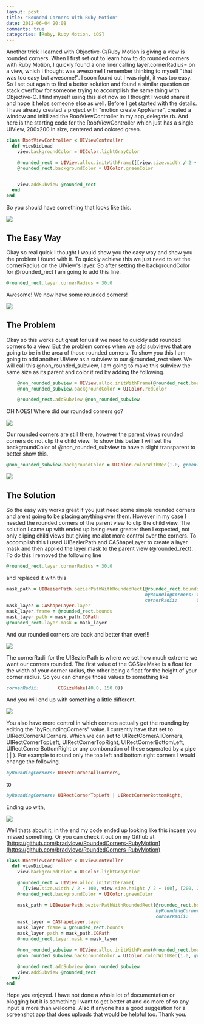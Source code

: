 ```yaml
---
layout: post
title: "Rounded Corners With Ruby Motion"
date: 2012-06-04 20:08
comments: true
categories: [Ruby, Ruby Motion, iOS]
---
```

Another trick I learned with Objective-C/Ruby Motion is giving a view is rounded corners. When I first set out to learn how to do rounded corners with Ruby Motion, I quickly found a one liner calling layer.cornerRadius= on a view, which I thought was awesome! I remember thinking to myself "that was too easy but awesome!". I soon found out I was right, it was too easy. So I set out again to find a better solution and found a similar question on stack overflow for someone trying to accomplish the same thing with Objective-C. I find myself using this alot now so I thought I would share it and hope it helps someone else as well. Before I get started with the details. I have already created a project with "motion create AppName", created a window and initilized the RootViewController in my app_delegate.rb.
And here is the starting code for the RootViewController which just has a single UIView, 200x200 in size, centered and colored green.

``` ruby root_view_controller.rb
class RootViewController < UIViewController
  def viewDidLoad
    view.backgroundColor = UIColor.lightGrayColor

    @rounded_rect = UIView.alloc.initWithFrame([[view.size.width / 2 - 100, view.size.height / 2 - 100], [200, 200]])
    @rounded_rect.backgroundColor = UIColor.greenColor


    view.addSubview @rounded_rect
  end
end
```
So you should have something that looks like this.


![](http://content.screencast.com/users/BLove/folders/Jing/media/955d5e1d-e52a-420d-9a2e-9ac3a8afd81a/00000005.png)


## The Easy Way
Okay so real quick I thought I would show you the easy way and show you the problem I found with it. To quickly achieve this we just need to set the cornerRadius on the UIView's layer. So after setting the backgroundColor for @rounded_rect I am going to add this line.

```ruby root_view_controller.rb
@rounded_rect.layer.cornerRadius = 30.0
```
Awesome! We now have some rounded corners! 


![](http://content.screencast.com/users/BLove/folders/Jing/media/f33fc52a-9c7d-42dd-8f3a-f1df10f283b4/00000006.png)

## The Problem
Okay so this works out great for us if we need to quickly add rounded corners to a view. But the problem comes when we add subviews that are going to be in the area of those rounded corners. To show you this I am going to add another UIView as a subview to our @rounded_rect view. We will call this @non_rounded_subview, I am going to make this subview the same size as its parent and color it red by adding the following.

```ruby root_view_controller.rb
    @non_rounded_subview = UIView.alloc.initWithFrame(@rounded_rect.bounds)
    @non_rounded_subview.backgroundColor = UIColor.redColor

    @rounded_rect.addSubview @non_rounded_subview
```
OH NOES! Where did our rounded corners go?

![](http://content.screencast.com/users/BLove/folders/Jing/media/c74b0c0f-b854-4195-a660-f7919c577bf3/00000007.png)

Our rounded corners are still there, however the parent views rounded corners do not clip the child view. To show this better I will set the backgroundColor of @non_rounded_subview to have a slight transparent to better show this.

```ruby root_view_controller.rb
@non_rounded_subview.backgroundColor = UIColor.colorWithRed(1.0, green: 0.0, blue: 0.0, alpha: 0.5)
```

![](http://content.screencast.com/users/BLove/folders/Jing/media/1e3ffeab-3e07-42aa-81c1-0670b3bb88f5/00000008.png)

## The Solution
So the easy way works great if you just need some simple rounded corners and arent going to be placing anything over them. However in my case I needed the rounded corners of the parent view to clip the child view. The solution I came up with ended up being even greater then I expected, not only cliping child views but giving me alot more control over the corners. To accomplish this I used UIBezierPath and CAShapeLayer to create a layer mask and then applied the layer mask to the parent view (@rounded_rect). To do this I removed the following line

```ruby root_view_controller.rb
@rounded_rect.layer.cornerRadius = 30.0
```

and replaced it with this

```ruby root_view_controller.rb
mask_path = UIBezierPath.bezierPathWithRoundedRect(@rounded_rect.bounds,
                                                   byRoundingCorners: UIRectCornerAllCorners,
                                                   cornerRadii:       CGSizeMake(30.0, 30.0))
mask_layer = CAShapeLayer.layer
mask_layer.frame = @rounded_rect.bounds
mask_layer.path = mask_path.CGPath
@rounded_rect.layer.mask = mask_layer
```
And our rounded corners are back and better than ever!!!


![](http://content.screencast.com/users/BLove/folders/Jing/media/87b459f3-3893-4d5f-89f0-95484f871fe3/00000009.png)

The cornerRadii for the UIBezierPath is where we set how much extreme we want our corners rounded. The first value of the CGSizeMake is a float for the width of your corner radius, the other being a float for the height of your corner radius. So you can change those values to something like

```ruby root_view_controller
cornerRadii:       CGSizeMake(40.0, 150.0))
```

And you will end up with something a little different.

![](http://content.screencast.com/users/BLove/folders/Jing/media/8a5a9051-4ff0-431f-8036-726f440d4d4c/00000010.png)

You also have more control in which corners actually get the rounding by editing the "byRoundingCorners" value. I currently have that set to UIRectCornerAllCorners. Which we can set to UIRectCornerAllCorners, UIRectCornerTopLeft, UIRectCornerTopRight, UIRectCornerBottomLeft, UIRectCornerBottomRight or any combonation of these seperated by a pipe ( | ). For example to round only the top left and bottom right corners I would change the following.

```ruby root_view_controlelr.rb
byRoundingCorners: UIRectCornerAllCorners,
```
to
```ruby root_view_controlelr.rb
byRoundingCorners: UIRectCornerTopLeft | UIRectCornerBottomRight,
```
Ending up with,

![](http://content.screencast.com/users/BLove/folders/Jing/media/207d53ff-8e1e-4dd1-afa8-6979ed78f54d/00000011.png)

Well thats about it, in the end my code ended up looking like this incase you missed something. Or you can check it out on my Github at [https://github.com/bradylove/RoundedCorners-RubyMotion](https://github.com/bradylove/RoundedCorners-RubyMotion)

```ruby root_view_controller.rb
class RootViewController < UIViewController
  def viewDidLoad
    view.backgroundColor = UIColor.lightGrayColor

    @rounded_rect = UIView.alloc.initWithFrame(
      [[view.size.width / 2 - 100, view.size.height / 2 - 100], [200, 200]])
    @rounded_rect.backgroundColor = UIColor.greenColor

    mask_path = UIBezierPath.bezierPathWithRoundedRect(@rounded_rect.bounds,
                                                       byRoundingCorners: UIRectCornerTopLeft | UIRectCornerBottomRight,
                                                       cornerRadii:       CGSizeMake(40.0, 100.0))
    mask_layer = CAShapeLayer.layer
    mask_layer.frame = @rounded_rect.bounds
    mask_layer.path = mask_path.CGPath
    @rounded_rect.layer.mask = mask_layer

    @non_rounded_subview = UIView.alloc.initWithFrame(@rounded_rect.bounds)
    @non_rounded_subview.backgroundColor = UIColor.colorWithRed(1.0, green: 0.0, blue: 0.0, alpha: 0.5)

    @rounded_rect.addSubview @non_rounded_subview
    view.addSubview @rounded_rect
  end
end
```

Hope you enjoyed. I have not done a whole lot of documentation or blogging but it is something I want to get better at and do more of so any input is more than welcome. Also if anyone has a good suggestion for a screenshot app that does uploads that would be helpful too. Thank you.
